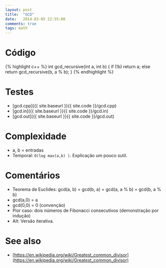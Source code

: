 ```yaml
---
layout: post
title:  "GCD"
date:   2014-03-05 22:55:00
comments: true
tags: math
---
```


# Código

{% highlight c++ %}
int gcd_recursive(int a, int b) {
  if (!b)
    return a;
  else
    return gcd_recursive(b, a % b);
}
{% endhighlight %}

# Testes

* [gcd.cpp]({{ site.baseurl }}{{ site.code }}/gcd.cpp)
* [gcd.in]({{ site.baseurl }}{{ site.code }}/gcd.in)
* [gcd.out]({{ site.baseurl }}{{ site.code }}/gcd.out)

# Complexidade

+ a, b = entradas
+ Temporal: `O(log max(a,b) )`. Explicação um pouco sutil.

# Comentários
* Teorema de Euclides: gcd(a, b) = gcd(b, a) = gcd(a, a % b) = gcd(b, a % b)
* gcd(a,0) = a
* gcd(0,0) = 0 (convenção)
* Pior caso: dois números de Fibonacci consecutivos (demonstração por indução)
* Alt: Versão iterativa.

# See also
* [https://en.wikipedia.org/wiki/Greatest_common_divisor](https://en.wikipedia.org/wiki/Greatest_common_divisor)
